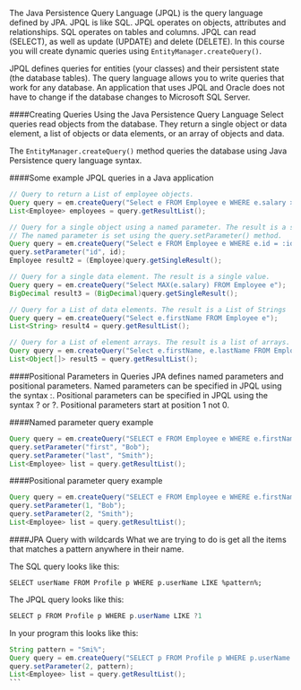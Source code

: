 <!-- djw: done-->
The Java Persistence Query Language (JPQL) is the query language defined by JPA. JPQL is like SQL. JPQL operates on objects, attributes and relationships. SQL operates on tables and columns. JPQL can read (SELECT), as well as update (UPDATE) and delete (DELETE). In this course you will create dynamic queries using ```EntityManager.createQuery()```.

JPQL defines queries for entities (your classes) and their persistent state (the database tables). The query language allows you to write queries that work for any database. An application that uses JPQL and Oracle does not have to change if the database changes to Microsoft SQL Server.

####Creating Queries Using the Java Persistence Query Language
Select queries read objects from the database. They return a single object or data element, a list of objects or data elements, or an array of objects and data.

The ```EntityManager.createQuery()``` method queries the database using Java Persistence query language syntax.  


####Some example JPQL queries in a Java application
```java
// Query to return a List of employee objects.
Query query = em.createQuery("Select e FROM Employee e WHERE e.salary > 100000");
List<Employee> employees = query.getResultList();

// Query for a single object using a named parameter. The result is a single value.
// The named parameter is set using the query.setParameter() method.
Query query = em.createQuery("Select e FROM Employee e WHERE e.id = :id");
query.setParameter("id", id);
Employee result2 = (Employee)query.getSingleResult();

// Query for a single data element. The result is a single value.
Query query = em.createQuery("Select MAX(e.salary) FROM Employee e");
BigDecimal result3 = (BigDecimal)query.getSingleResult();

// Query for a List of data elements. The result is a List of Strings
Query query = em.createQuery("Select e.firstName FROM Employee e");
List<String> result4 = query.getResultList();

// Query for a List of element arrays. The result is a list of arrays.
Query query = em.createQuery("Select e.firstName, e.lastName FROM Employee e");
List<Object[]> result5 = query.getResultList();
```
<div style="page-break-after: always;"></div>
####Positional Parameters in Queries
JPA defines named parameters and positional parameters. Named parameters can be specified in JPQL using the syntax :<name>. Positional parameters can be specified in JPQL using the syntax ? or ?<position>. Positional parameters start at position 1 not 0.

####Named parameter query example
```java
Query query = em.createQuery("SELECT e FROM Employee e WHERE e.firstName = :first and e.lastName = :last");
query.setParameter("first", "Bob");
query.setParameter("last", "Smith");
List<Employee> list = query.getResultList();
```

####Positional parameter query example
````java
Query query = em.createQuery("SELECT e FROM Employee e WHERE e.firstName = ? and e.lastName = ?");
query.setParameter(1, "Bob");
query.setParameter(2, "Smith");
List<Employee> list = query.getResultList();
````

####JPA Query with wildcards
What we are trying to do is get all the items that matches a pattern anywhere in their name.

The SQL query looks like this:
```
SELECT userName FROM Profile p WHERE p.userName LIKE %pattern%;
```

The JPQL query looks like this:
```java
SELECT p FROM Profile p WHERE p.userName LIKE ?1
```

In your program this looks like this:
````java
String pattern = "Smi%";
Query query = em.createQuery("SELECT p FROM Profile p WHERE p.userName LIKE ?1");
query.setParameter(2, pattern);
List<Employee> list = query.getResultList();
```






 

